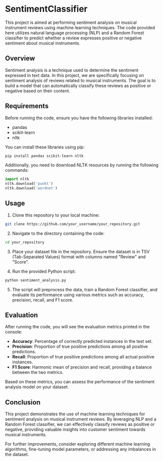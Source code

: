 # SentimentClassifier

This project is aimed at performing sentiment analysis on musical instrument reviews using machine learning techniques. The code provided here utilizes natural language processing (NLP) and a Random Forest classifier to predict whether a review expresses positive or negative sentiment about musical instruments.

## Overview

Sentiment analysis is a technique used to determine the sentiment expressed in text data. In this project, we are specifically focusing on sentiment analysis of reviews related to musical instruments. The goal is to build a model that can automatically classify these reviews as positive or negative based on their content.

## Requirements

Before running the code, ensure you have the following libraries installed:

- pandas
- scikit-learn
- nltk

You can install these libraries using pip:

```bash
pip install pandas scikit-learn nltk
```

Additionally, you need to download NLTK resources by running the following commands:

```python
import nltk
nltk.download('punkt')
nltk.download('wordnet')
```

## Usage

1. Clone this repository to your local machine:

```bash
git clone https://github.com/your_username/your_repository.git
```

2. Navigate to the directory containing the code:

```bash
cd your_repository
```

3. Place your dataset file in the repository. Ensure the dataset is in TSV (Tab-Separated Values) format with columns named "Review" and "Score".

4. Run the provided Python script:

```bash
python sentiment_analysis.py
```

5. The script will preprocess the data, train a Random Forest classifier, and evaluate its performance using various metrics such as accuracy, precision, recall, and F1 score.

## Evaluation

After running the code, you will see the evaluation metrics printed in the console:

- **Accuracy**: Percentage of correctly predicted instances in the test set.
- **Precision**: Proportion of true positive predictions among all positive predictions.
- **Recall**: Proportion of true positive predictions among all actual positive instances.
- **F1 Score**: Harmonic mean of precision and recall, providing a balance between the two metrics.

Based on these metrics, you can assess the performance of the sentiment analysis model on your dataset.

## Conclusion

This project demonstrates the use of machine learning techniques for sentiment analysis on musical instrument reviews. By leveraging NLP and a Random Forest classifier, we can effectively classify reviews as positive or negative, providing valuable insights into customer sentiment towards musical instruments.

For further improvements, consider exploring different machine learning algorithms, fine-tuning model parameters, or addressing any imbalances in the dataset.
